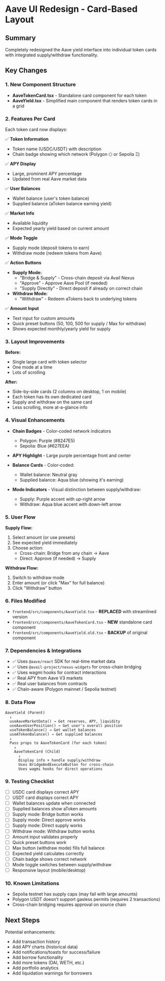 # Aave UI Redesign - Card-Based Layout

## Summary
Completely redesigned the Aave yield interface into individual token cards with integrated supply/withdraw functionality.

## Key Changes

### 1. New Component Structure
- **AaveTokenCard.tsx** - Standalone card component for each token
- **AaveYield.tsx** - Simplified main component that renders token cards in a grid

### 2. Features Per Card

Each token card now displays:

✅ **Token Information**
- Token name (USDC/USDT) with description
- Chain badge showing which network (Polygon ⬡ or Sepolia Ξ)

✅ **APY Display**
- Large, prominent APY percentage
- Updated from real Aave market data

✅ **User Balances**
- Wallet balance (user's token balance)
- Supplied balance (aToken balance earning yield)

✅ **Market Info**
- Available liquidity
- Expected yearly yield based on current amount

✅ **Mode Toggle**
- Supply mode (deposit tokens to earn)
- Withdraw mode (redeem tokens from Aave)

✅ **Action Buttons**
- **Supply Mode:**
  - "Bridge & Supply" - Cross-chain deposit via Avail Nexus
  - "Approve" - Approve Aave Pool (if needed)
  - "Supply Directly" - Direct deposit if already on correct chain
- **Withdraw Mode:**
  - "Withdraw" - Redeem aTokens back to underlying tokens

✅ **Amount Input**
- Text input for custom amounts
- Quick preset buttons (50, 100, 500 for supply / Max for withdraw)
- Shows expected monthly/yearly yield for supply

### 3. Layout Improvements

**Before:**
- Single large card with token selector
- One mode at a time
- Lots of scrolling

**After:**
- Side-by-side cards (2 columns on desktop, 1 on mobile)
- Each token has its own dedicated card
- Supply and withdraw on the same card
- Less scrolling, more at-a-glance info

### 4. Visual Enhancements

- **Chain Badges** - Color-coded network indicators
  - Polygon: Purple (#8247E5)
  - Sepolia: Blue (#627EEA)
  
- **APY Highlight** - Large purple percentage front and center

- **Balance Cards** - Color-coded:
  - Wallet balance: Neutral gray
  - Supplied balance: Aqua blue (showing it's earning)

- **Mode Indicators** - Visual distinction between supply/withdraw:
  - Supply: Purple accent with up-right arrow
  - Withdraw: Aqua blue accent with down-left arrow

### 5. User Flow

**Supply Flow:**
1. Select amount (or use presets)
2. See expected yield immediately
3. Choose action:
   - Cross-chain: Bridge from any chain → Aave
   - Direct: Approve (if needed) → Supply

**Withdraw Flow:**
1. Switch to withdraw mode
2. Enter amount (or click "Max" for full balance)
3. Click "Withdraw" button

### 6. Files Modified

- `frontend/src/components/AaveYield.tsx` - **REPLACED** with streamlined version
- `frontend/src/components/AaveTokenCard.tsx` - **NEW** standalone card component
- `frontend/src/components/AaveYield.old.tsx` - **BACKUP** of original component

### 7. Dependencies & Integrations

- ✅ Uses `@aave/react` SDK for real-time market data
- ✅ Uses `@avail-project/nexus-widgets` for cross-chain bridging
- ✅ Uses wagmi hooks for contract interactions
- ✅ Real APY from Aave V3 markets
- ✅ Real user balances from contracts
- ✅ Chain-aware (Polygon mainnet / Sepolia testnet)

### 8. Data Flow

```
AaveYield (Parent)
  ↓
  useAaveMarketData() → Get reserves, APY, liquidity
  useAaveUserPosition() → Get user's overall position
  useTokenBalance() → Get wallet balances
  useATokenBalance() → Get supplied balances
  ↓
  Pass props to AaveTokenCard (for each token)
    ↓
    AaveTokenCard (Child)
      ↓
      Display info + handle supply/withdraw
      Uses BridgeAndExecuteButton for cross-chain
      Uses wagmi hooks for direct operations
```

### 9. Testing Checklist

- [ ] USDC card displays correct APY
- [ ] USDT card displays correct APY
- [ ] Wallet balances update when connected
- [ ] Supplied balances show aToken amounts
- [ ] Supply mode: Bridge button works
- [ ] Supply mode: Direct approve works
- [ ] Supply mode: Direct supply works
- [ ] Withdraw mode: Withdraw button works
- [ ] Amount input validates properly
- [ ] Quick preset buttons work
- [ ] Max button (withdraw mode) fills full balance
- [ ] Expected yield calculates correctly
- [ ] Chain badge shows correct network
- [ ] Mode toggle switches between supply/withdraw
- [ ] Responsive layout (mobile/desktop)

### 10. Known Limitations

- Sepolia testnet has supply caps (may fail with large amounts)
- Polygon USDT doesn't support gasless permits (requires 2 transactions)
- Cross-chain bridging requires approval on source chain

## Next Steps

Potential enhancements:
- Add transaction history
- Add APY charts (historical data)
- Add notifications/toasts for success/failure
- Add borrow functionality
- Add more tokens (DAI, WETH, etc.)
- Add portfolio analytics
- Add liquidation warnings for borrowers
